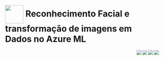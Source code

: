 <h1>
    <a href="https://www.dio.me/">
     <img align="center" width="60px" src="https://hermes.dio.me/lab_projects/badges/f38a62b8-2880-4fd2-82ff-ba263ce97cdb.png"></a>
    <span> Reconhecimento Facial e transformação de imagens em Dados no Azure ML </span>
</h1>
   
<img align="right" src="https://raw.githubusercontent.com/alexklenio/DIO-Microsoft-Azure-AI-Fundamentals/main/imagens/DP02%20-Vis%C3%A3o%20Computacional/01.png" width=""/> 

<img align="right" src="https://github.com/silvana-rozaes/DIO/blob/master/imagens/DP02%20-Vis%C3%A3o%20Computacional/02.png" width=""/> 
 
<img align="right" src="https://raw.githubusercontent.com/alexklenio/DIO-Microsoft-Azure-AI-Fundamentals/main/imagens/DP02%20-Vis%C3%A3o%20Computacional/03.png" width=""/> 
  
<img align="right" src="https://raw.githubusercontent.com/alexklenio/DIO-Microsoft-Azure-AI-Fundamentals/main/imagens/DP02%20-Vis%C3%A3o%20Computacional/04.png" width=""/> 


